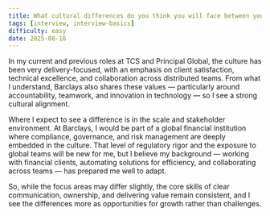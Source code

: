 ```yaml
---
title: What cultural differences do you think you will face between your previous/current employer and this one?
tags: [interview, interview-basics]
difficulty: easy
date: 2025-08-16
---
```


In my current and previous roles at TCS and Principal Global, the culture has been very delivery-focused, with an emphasis on client satisfaction, technical excellence, and collaboration across distributed teams. From what I understand, Barclays also shares these values — particularly around accountability, teamwork, and innovation in technology — so I see a strong cultural alignment.

Where I expect to see a difference is in the scale and stakeholder environment. At Barclays, I would be part of a global financial institution where compliance, governance, and risk management are deeply embedded in the culture. That level of regulatory rigor and the exposure to global teams will be new for me, but I believe my background — working with financial clients, automating solutions for efficiency, and collaborating across teams — has prepared me well to adapt.

So, while the focus areas may differ slightly, the core skills of clear communication, ownership, and delivering value remain consistent, and I see the differences more as opportunities for growth rather than challenges.